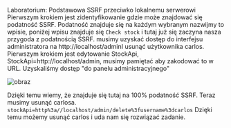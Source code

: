 Laboratorium: Podstawowa SSRF przeciwko lokalnemu serwerowi
Pierwszym krokiem jest zidentyfikowanie gdzie może znajdować się podatność SSRF.
Podatność znajduje się na każdym wybranym nazwijmy to wpisie, poniżej wpisu znajduje się ```Check stock``` i tutaj już się zaczyna nasza przygoda z podatnością SSRF. musimy uzyskać dostęp do interfejsu administratora na http://localhost/adminI usunąć użytkownika carlos.
Pierwszym krokiem jest edytowanie StockApi, StockApi=http://localhost/admin, musimy pamiętać aby zakodować to w URL. Uzyskaliśmy dostęp "do panelu administracyjnego"

![obraz](https://github.com/Anogota/PortSwigger-SSRF/assets/143951834/60ee3066-bff0-4769-9c94-efa156c00543)

Dzięki temu wiemy, że znajduje się tutaj na 100% podatność SSRF. Teraz musimy usunąć carlosa.
```stockApi=http%3a//localhost/admin/delete%3fusername%3dcarlos```
Dzięki temu możemy usunąć carlos i uda nam się rozwiązać zadanie.
